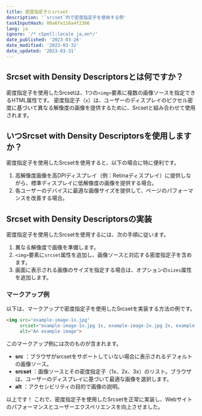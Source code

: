 ```yaml
---
title: 密度指定子とsrcset
description: '`srcset`内で密度指定子を使用する例'
taskInputHash: 00a6fe116a4f2366
lang: ja
ignore: '/* cSpell:locale ja,en*/'
date_published: '2023-03-26'
date_modified: '2023-03-31'
date_updated: '2023-03-31'
---
```

## Srcset with Density Descriptorsとは何ですか？

密度指定子を使用したSrcsetは、1つの`<img>`要素に複数の画像ソースを指定できるHTML属性です。 密度指定子（`x`）は、ユーザーのディスプレイのピクセル密度に基づいて異なる解像度の画像を提供するために、Srcsetと組み合わせて使用されます。

## いつSrcset with Density Descriptorsを使用しますか？

密度指定子を使用したSrcsetを使用すると、以下の場合に特に便利です。

1. 高解像度画像を高DPIディスプレイ（例：Retinaディスプレイ）に提供しながら、標準ディスプレイに低解像度の画像を提供する場合。
2. 各ユーザーのデバイスに最適な画像サイズを提供して、ページのパフォーマンスを改善する場合。

## Srcset with Density Descriptorsの実装

密度指定子を使用したSrcsetを使用するには、次の手順に従います。

1. 異なる解像度で画像を準備します。
2. `<img>`要素に`srcset`属性を追加し、画像ソースと対応する密度指定子を含めます。
3. 画面に表示される画像のサイズを指定する場合は、オプションの`sizes`属性を追加します。

### マークアップ例

以下は、マークアップで密度指定子を使用したSrcsetを実装する方法の例です。

```html
<img src="example-image-1x.jpg"
     srcset="example-image-1x.jpg 1x, example-image-2x.jpg 2x, example-image-3x.jpg 3x"
     alt="An example image">
```

このマークアップ例には次のものが含まれます。

- **src** ：ブラウザがsrcsetをサポートしていない場合に表示されるデフォルトの画像ソース。
- **srcset** ：画像ソースとその密度指定子（1x、2x、3x）のリスト。ブラウザは、ユーザーのディスプレイに基づいて最適な画像を選択します。
- **alt** ：アクセシビリティの目的で画像の説明。

以上です！ これで、密度指定子を使用したSrcsetを正常に実装し、Webサイトのパフォーマンスとユーザーエクスペリエンスを向上させました。

